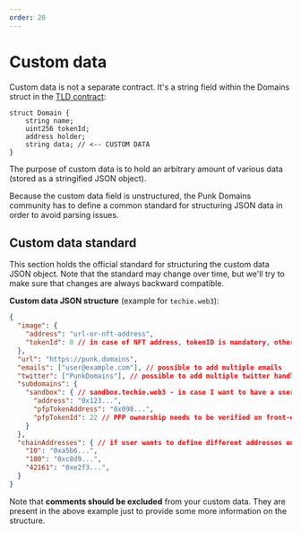 ```yaml
---
order: 20
---
```


# Custom data

Custom data is not a separate contract. It's a string field within the Domains struct in the [TLD contract](/contracts/tld-contract.md):

```solidity
struct Domain {
	string name;
	uint256 tokenId;
	address holder;
	string data; // <-- CUSTOM DATA
}
```

The purpose of custom data is to hold an arbitrary amount of various data (stored as a stringified JSON object).

Because the custom data field is unstructured, the Punk Domains community has to define a common standard for structuring JSON data in order to avoid parsing issues.

## Custom data standard

This section holds the official standard for structuring the custom data JSON object. Note that the standard may change over time, but we'll try to make sure that changes are always backward compatible.

**Custom data JSON structure** (example for `techie.web3`):

```json
{
  "image": {
  	"address": "url-or-nft-address",
  	"tokenId": 0 // in case of NFT address, tokenID is mandatory, otherwise it is not
  },
  "url": "https://punk.domains",
  "emails": ["user@example.com"], // possible to add multiple emails
  "twitter": ["PunkDomains"], // possible to add multiple twitter handles
  "subdomains": {
    "sandbox": { // sandbox.techie.web3 - in case I want to have a username with different data (like PFP) in the Sandbox metaverse
      "address": "0x123...",
      "pfpTokenAddress": "0x098...",
      "pfpTokenId": 22 // PFP ownership needs to be verified on front-end
    }
  },
  "chainAddresses": { // if user wants to define different addresses on different chains (only one address per chain)
    "10": "0xa5b6...",
    "100": "0xc8d9...",
    "42161": "0xe2f3...",
  }
}
```

Note that **comments should be excluded** from your custom data. They are present in the above example just to provide some more information on the structure.